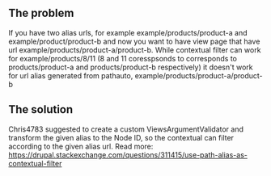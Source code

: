 ## The problem 

If you have two alias urls, for example example/products/product-a and example/product/product-b and now you want to have view page that have url example/products/product-a/product-b.
While contextual filter can work for example/products/8/11 (8 and 11 coresspsonds to corresponds to products/product-a and products/product-b respectively) it doesn't work for url alias generated from pathauto, example/products/product-a/product-b

## The solution

Chris4783 suggested to create a custom ViewsArgumentValidator and transform the given alias to the Node ID, so the contextual can filter according to the given alias url.
Read more: https://drupal.stackexchange.com/questions/311415/use-path-alias-as-contextual-filter
